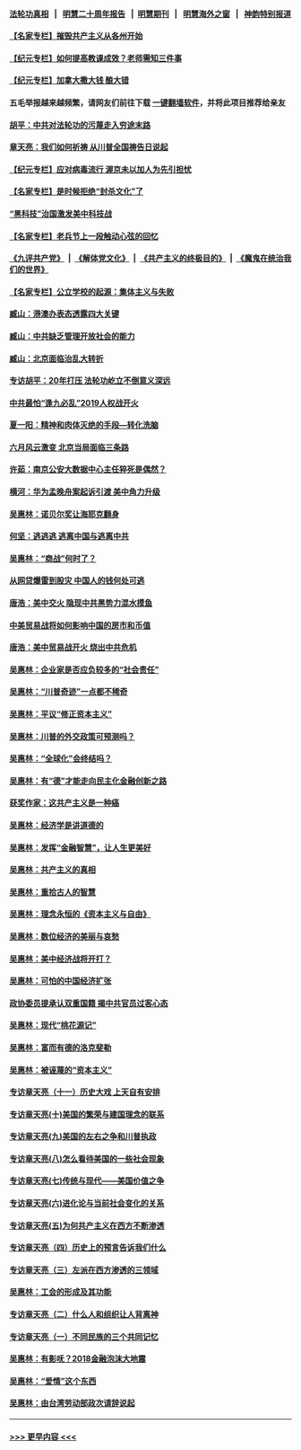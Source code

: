 #### [法轮功真相](https://github.com/gfw-breaker/truth/blob/master/README.md?t=0) &nbsp;&nbsp;|&nbsp;&nbsp; [明慧二十周年报告](https://github.com/gfw-breaker/mh-reports/blob/master/README.md?t=0) &nbsp;&nbsp;|&nbsp;&nbsp;[明慧期刊](https://github.com/gfw-breaker/mh-qikan) &nbsp;&nbsp;|&nbsp;&nbsp; [明慧海外之窗](https://github.com/gfw-breaker/mh-news/blob/master/README.md?t=0) &nbsp;&nbsp;|&nbsp;&nbsp; [神韵特别报道](https://github.com/gfw-breaker/mh-news/blob/master/shenyun.md?t=0)
#### [【名家专栏】摧毁共产主义从各州开始](../pages/nsc423/n13076376.md?t=07091301) 
#### [【纪元专栏】如何提高教课成效？老师需知三件事](../pages/nsc423/n12417848.md?t=07091301) 
#### [【纪元专栏】加拿大撒大钱 酿大错](../pages/nsc423/n12406564.md?t=07091301) 
#### 五毛举报越来越频繁，请网友们前往下载 [一键翻墙软件](https://github.com/gfw-breaker/ssr-accounts)，并将此项目推荐给亲友
#### [胡平：中共对法轮功的污蔑走入穷途末路](../pages/nsc423/n12266737.md?t=07091301) 
#### [章天亮：我们如何祈祷 从川普全国祷告日说起](../pages/nsc423/n11944627.md?t=07091301) 
#### [【纪元专栏】应对病毒流行 渥京未以加人为先引担忧](../pages/nsc423/n11875714.md?t=07091301) 
#### [【名家专栏】是时候拒绝“封杀文化”了](../pages/nsc423/n11814093.md?t=07091301) 
#### [“黑科技”治国激发美中科技战](../pages/nsc423/n11638056.md?t=07091301) 
#### [【名家专栏】老兵节上一段触动心弦的回忆](../pages/nsc423/n11646016.md?t=07091301) 
#### [《九评共产党》](https://github.com/begood0513/9ping.md/blob/master/README.md) &nbsp;|&nbsp; [《解体党文化》](../../../../jtdwh.md/blob/master/README.md)  &nbsp;|&nbsp; [《共产主义的终极目的》](../../../../gczydzjmd.md/blob/master/README.md) &nbsp;|&nbsp; [《魔鬼在统治我们的世界》](../../../../mgztzwmdsj.md/blob/master/README.md) 
#### [【名家专栏】公立学校的起源：集体主义与失败](../pages/nsc423/n11601833.md?t=07091301) 
#### [臧山：港澳办表态透露四大关键](../pages/nsc423/n11421628.md?t=07091301) 
#### [臧山：中共缺乏管理开放社会的能力](../pages/nsc423/n11407457.md?t=07091301) 
#### [臧山：北京面临治乱大转折](../pages/nsc423/n11406895.md?t=07091301) 
#### [专访胡平：20年打压 法轮功屹立不倒意义深远](../pages/nsc423/n11398800.md?t=07091301) 
#### [中共最怕“逢九必乱”2019人权战开火](../pages/nsc423/n11385248.md?t=07091301) 
#### [夏一阳：精神和肉体灭绝的手段—转化洗脑](../pages/nsc423/n11368250.md?t=07091301) 
#### [六月风云激变 北京当局面临三条路](../pages/nsc423/n11313668.md?t=07091301) 
#### [许茹：南京公安大数据中心主任猝死是偶然？](../pages/nsc423/n11064744.md?t=07091301) 
#### [横河：华为孟晚舟案起诉引渡 美中角力升级](../pages/nsc423/n11027230.md?t=07091301) 
#### [吴惠林：诺贝尔奖让海耶克翻身](../pages/nsc423/n10890049.md?t=07091301) 
#### [何坚：逃逃逃 逃离中国与逃离中共](../pages/nsc423/n10592891.md?t=07091301) 
#### [吴惠林：“商战”何时了？](../pages/nsc423/n10573558.md?t=07091301) 
#### [从网贷爆雷到股灾 中国人的钱何处可逃](../pages/nsc423/n10572800.md?t=07091301) 
#### [唐浩：美中交火 隐现中共黑势力混水摸鱼](../pages/nsc423/n10544040.md?t=07091301) 
#### [中美贸易战将如何影响中国的房市和币值](../pages/nsc423/n10543697.md?t=07091301) 
#### [唐浩：美中贸易战开火 烧出中共危机](../pages/nsc423/n10540126.md?t=07091301) 
#### [吴惠林：企业家是否应负较多的“社会责任”](../pages/nsc423/n10535022.md?t=07091301) 
#### [吴惠林：“川普奇迹”一点都不稀奇](../pages/nsc423/n10512808.md?t=07091301) 
#### [吴惠林：平议“修正资本主义”](../pages/nsc423/n10495724.md?t=07091301) 
#### [吴惠林：川普的外交政策可预测吗？](../pages/nsc423/n10462387.md?t=07091301) 
#### [吴惠林：“全球化”会终结吗？](../pages/nsc423/n10452838.md?t=07091301) 
#### [吴惠林：有“德”才能走向民主化金融创新之路](../pages/nsc423/n10432292.md?t=07091301) 
#### [获奖作家：这共产主义是一种癌](../pages/nsc423/n10431541.md?t=07091301) 
#### [吴惠林：经济学是讲道德的](../pages/nsc423/n10398014.md?t=07091301) 
#### [吴惠林：发挥“金融智慧”，让人生更美好](../pages/nsc423/n10375019.md?t=07091301) 
#### [吴惠林：共产主义的真相](../pages/nsc423/n10351394.md?t=07091301) 
#### [吴惠林：重拾古人的智慧](../pages/nsc423/n10337691.md?t=07091301) 
#### [吴惠林：理念永恒的《资本主义与自由》](../pages/nsc423/n10316274.md?t=07091301) 
#### [吴惠林：数位经济的美丽与哀愁](../pages/nsc423/n10292946.md?t=07091301) 
#### [吴惠林：美中经济战将开打？](../pages/nsc423/n10258825.md?t=07091301) 
#### [吴惠林：可怕的中国经济扩张](../pages/nsc423/n10219147.md?t=07091301) 
#### [政协委员提承认双重国籍 揭中共官员过客心态](../pages/nsc423/n10208809.md?t=07091301) 
#### [吴惠林：现代“桃花源记”](../pages/nsc423/n10185234.md?t=07091301) 
#### [吴惠林：富而有德的洛克斐勒](../pages/nsc423/n10142264.md?t=07091301) 
#### [吴惠林：被诬蔑的“资本主义”](../pages/nsc423/n10124816.md?t=07091301) 
#### [专访章天亮（十一）历史大戏 上天自有安排](../pages/nsc423/n10094905.md?t=07091301) 
#### [专访章天亮(十)美国的繁荣与建国理念的联系](../pages/nsc423/n10094899.md?t=07091301) 
#### [专访章天亮(九)美国的左右之争和川普执政](../pages/nsc423/n10094889.md?t=07091301) 
#### [专访章天亮(八)怎么看待美国的一些社会现象](../pages/nsc423/n10094857.md?t=07091301) 
#### [专访章天亮(七)传统与现代——美国价值之争](../pages/nsc423/n10093140.md?t=07091301) 
#### [专访章天亮(六)进化论与当前社会变化的关系](../pages/nsc423/n10092036.md?t=07091301) 
#### [专访章天亮(五)为何共产主义在西方不断渗透](../pages/nsc423/n10083620.md?t=07091301) 
#### [专访章天亮（四）历史上的预言告诉我们什么](../pages/nsc423/n10083606.md?t=07091301) 
#### [专访章天亮（三）左派在西方渗透的三领域](../pages/nsc423/n10081115.md?t=07091301) 
#### [吴惠林：工会的形成及其功能](../pages/nsc423/n10080633.md?t=07091301) 
#### [专访章天亮（二）什么人和组织让人背离神](../pages/nsc423/n10076637.md?t=07091301) 
#### [专访章天亮（一）不同民族的三个共同记忆](../pages/nsc423/n10074188.md?t=07091301) 
#### [吴惠林：有影呒？2018金融泡沫大地震](../pages/nsc423/n10040534.md?t=07091301) 
#### [吴惠林：“爱情”这个东西](../pages/nsc423/n10019423.md?t=07091301) 
#### [吴惠林：由台湾劳动部政次请辞说起](../pages/nsc423/n9979679.md?t=07091301) 

----
#### [ >>> 更早内容 <<< ](../indexes/nsc423-earlier.md)
